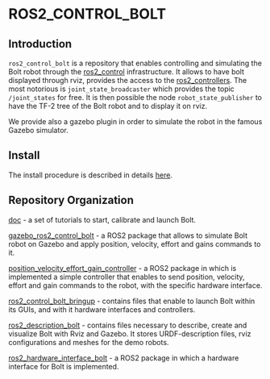 # ROS2_CONTROL_BOLT

## Introduction

`ros2_control_bolt` is a repository that enables controlling and simulating the Bolt robot through the [ros2_control](https://control.ros.org) infrastructure.
It allows to have bolt displayed through rviz, provides the access to the [ros2_controllers](https://github.com/ros-controls/ros2_controllers).
The most notorious is `joint_state_broadcaster` which provides the topic `/joint_states` for free.
It is then possible the node `robot_state_publisher` to have the TF-2 tree of the Bolt robot and to display it on rviz.

We provide also a gazebo plugin in order to simulate the robot in the famous Gazebo simulator.

## Install

The install procedure is described in details [here](doc/Start.md).

## Repository Organization

[doc](doc) - a set of tutorials to start, calibrate and launch Bolt.

[gazebo_ros2_control_bolt](gazebo_ros2_control_bolt) - a ROS2 package that allows to simulate Bolt robot on Gazebo and apply position, velocity, effort and gains commands to it.

[position_velocity_effort_gain_controller](position_velocity_effort_gain_controller) - a ROS2 package in which is implemented a simple controller that enables to send position, velocity, effort and gain commands to the robot, with the specific hardware interface.

[ros2_control_bolt_bringup](ros2_control_bolt_bringup) - contains files that enable to launch Bolt within its GUIs, and with it hardware interfaces and controllers.


[ros2_description_bolt](ros2_description_bolt) - contains files necessary to describe, create and visualize Bolt with Rviz and Gazebo. It stores URDF-description files, rviz configurations and meshes for the demo robots.

[ros2_hardware_interface_bolt](ros2_hardware_interface_bolt) - a ROS2 package in which a hardware interface for Bolt is implemented.


